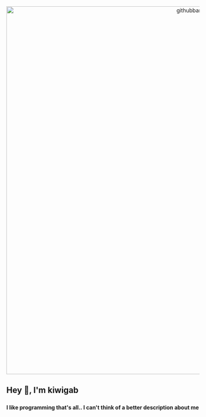 
<center><img width="960" alt="githubbanner" src="https://user-images.githubusercontent.com/77127009/184540189-c40f74f7-656d-4fc9-a9ea-1edbc035d42a.png"></center>
<h2>Hey 👋, I'm kiwigab</h2>
<h5><h4>I like programming that's all.. I can't think of a better description about me</h4></h5>
